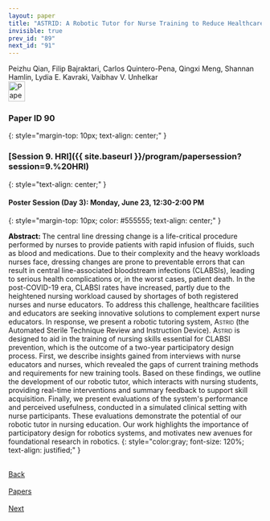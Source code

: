 ```yaml
---
layout: paper
title: "ASTRID: A Robotic Tutor for Nurse Training to Reduce Healthcare-Associated Infections"
invisible: true
prev_id: "89"
next_id: "91"
---
```

<div class="paper-authors">
  <div class="paper-author-box">
    <div class="paper-author-name">Peizhu Qian, Filip Bajraktari, Carlos Quintero-Pena, Qingxi Meng, Shannan Hamlin, Lydia E. Kavraki, Vaibhav V. Unhelkar</div>
    <div class="paper-author-uni"></div>
  </div>
</div>

<div class="paper-pdf">
  <div>
    <a href="https://www.roboticsproceedings.org/rss21/p090.pdf" title="Download PDF" target="_blank">
      <img src="{{ site.baseurl }}/images/paper_link_cardinal_red.png" alt="Paper PDF" width="33" height="40" />
    </a>
  </div>
</div>

### Paper ID 90
{: style="margin-top: 10px; text-align: center;" }

### [Session 9. HRI]({{ site.baseurl }}/program/papersession?session=9.%20HRI)
{: style="text-align: center;" }

#### Poster Session (Day 3): Monday, June 23, 12:30-2:00 PM
{: style="margin-top: 10px; color: #555555; text-align: center;" }

<b style="color: black;">Abstract: </b>The central line dressing change is a life-critical procedure performed by nurses to provide patients with rapid infusion of fluids, such as blood and medications.  Due to their complexity and the heavy workloads nurses face, dressing changes are prone to preventable errors that can result in central line-associated bloodstream infections (CLABSIs), leading to serious health complications or, in the worst cases, patient death. In the post-COVID-19 era, CLABSI rates have increased, partly due to the heightened nursing workload caused by shortages of both registered nurses and nurse educators. To address this challenge, healthcare facilities and educators are seeking innovative solutions to complement expert nurse educators. In response, we present a robotic tutoring system, <span style="font-variant: small-caps;">Astrid</span> (the Automated Sterile Technique Review and Instruction Device). <span style="font-variant: small-caps;">Astrid</span> is designed to aid in the training of nursing skills essential for CLABSI prevention, which is the outcome of a two-year participatory design process. First, we describe insights gained from interviews with nurse educators and nurses, which revealed the gaps of current training methods and requirements for new training tools. Based on these findings, we outline the development of our robotic tutor, which interacts with nursing students, providing real-time interventions and summary feedback to support skill acquisition. Finally, we present evaluations of the system's performance and perceived usefulness, conducted in a simulated clinical setting with nurse participants. These evaluations demonstrate the potential of our robotic tutor in nursing education. Our work highlights the importance of participatory design for robotics systems, and motivates new avenues for foundational research in robotics.
{: style="color:gray; font-size: 120%; text-align: justified;" }

<div class="paper-menu">
  <div class="paper-menu-inner">
    <a href="{{ site.baseurl }}/program/papers/89/" title="Previous Paper">
            <div class="paper-menu-icon">
                <i class="fas fa-arrow-left"></i><br>
                <span class="paper-menu-label">Back</span>
            </div>
        </a>
    <a href="{{ site.baseurl }}/program/papers" title="All Papers">
      <div class="paper-menu-icon">
        <i class="fas fa-list"></i><br>
        <span class="paper-menu-label">Papers</span>
      </div>
    </a>
    <a href="{{ site.baseurl }}/program/papers/91/" title="Next Paper">
            <div class="paper-menu-icon">
                <i class="fas fa-arrow-right"></i><br>
                <span class="paper-menu-label">Next</span>
            </div>
        </a>
  </div>
</div>
